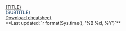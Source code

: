
<div class = "header_box">
<u>{TITLE}</u><br><span style = "color:#14395f;"> {SUBTITLE} </span>
</div>

 <div class = "png_button"><a href="{PATH_TO_PNG}">Download cheatsheet</a></div>

 <div class = "time">**Last updated: `r format(Sys.time(), '%B %d, %Y')`** </div>
